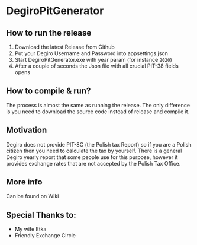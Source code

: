 # DegiroPitGenerator

## How to run the release
1. Download the latest Release from Github
2. Put your Degiro Username and Password into appsettings.json
3. Start DegiroPitGenerator.exe with year param (for instance `2020`)
4. After a couple of seconds the Json file with all crucial PIT-38 fields opens

## How to compile & run?
The process is almost the same as running the release. The only difference is you need to download the source code instead of release and compile it.

## Motivation
Degiro does not provide PIT-8C (the Polish tax Report) so if you are a Polish citizen then you need to calculate the tax by yourself. There is a general Degiro yearly report that some people use for this purpose, however it provides exchange rates that are not accepted by the Polish Tax Office.

## More info
Can be found on Wiki

## Special Thanks to:
- My wife Etka
- Friendly Exchange Circle
